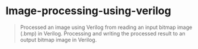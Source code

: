# Image-processing-using-verilog
>Processed an image using Verilog from reading an input bitmap image (.bmp) in Verilog.
>Processing and writing the processed result to an output bitmap image in Verilog.
